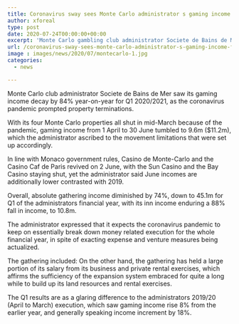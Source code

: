 ```yaml
---
title: Coronavirus sway sees Monte Carlo administrator s gaming income fall 84 for Q1
author: xforeal 
type: post
date: 2020-07-24T00:00:00+00:00
excerpt: 'Monte Carlo gambling club administrator Societe de Bains de Mer saw its gaming income decay by 84&amp;percnt; year-on-year for Q1 2020/2021, as the coronavirus pandemic prompted property closures '
url: /coronavirus-sway-sees-monte-carlo-administrator-s-gaming-income-fall-84-for-q1/
image : images/news/2020/07/montecarlo-1.jpg
categories:
  - news

---
```

Monte Carlo club administrator Societe de Bains de Mer saw its gaming income decay by 84&percnt; year-on-year for Q1 2020/2021, as the coronavirus pandemic prompted property terminations. 

With its four Monte Carlo properties all shut in mid-March because of the pandemic, gaming income from 1 April to 30 June tumbled to 9.6m ($11.2m), which the administrator ascribed to the movement limitations that were set up accordingly. 

In line with Monaco government rules, Casino de Monte-Carlo and the Casino Caf de Paris revived on 2 June, with the Sun Casino and the Bay Casino staying shut, yet the administrator said June incomes are additionally lower contrasted with 2019. 

Overall, absolute gathering income diminished by 74&percnt;, down to 45.1m for Q1 of the administrators financial year, with its inn income enduring a 88&percnt; fall in income, to 10.8m. 

The administrator expressed that it expects the coronavirus pandemic to keep on essentially break down money related execution for the whole financial year, in spite of exacting expense and venture measures being actualized. 

The gathering included: On the other hand, the gathering has held a large portion of its salary from its business and private rental exercises, which affirms the sufficiency of the expansion system embraced for quite a long while to build up its land resources and rental exercises. 

The Q1 results are as a glaring difference to the administrators 2019/20 (April to March) execution, which saw gaming income rise 8&percnt; from the earlier year, and generally speaking income increment by 18&percnt;.